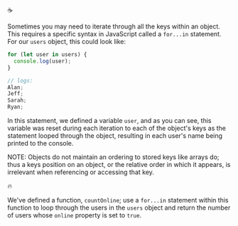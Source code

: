:coffee:

Sometimes you may need to iterate through all the keys within an object. This requires a specific syntax in JavaScript called a `for...in` statement. For our `users` object, this could look like:

```js
for (let user in users) {
  console.log(user);
}

// logs:
Alan;
Jeff;
Sarah;
Ryan;
```

In this statement, we defined a variable `user`, and as you can see, this variable was reset during each iteration to each of the object's keys as the statement looped through the object, resulting in each user's name being printed to the console.

NOTE:
Objects do not maintain an ordering to stored keys like arrays do; thus a keys position on an object, or the relative order in which it appears, is irrelevant when referencing or accessing that key.

:fire:

We've defined a function, `countOnline`; use a `for...in` statement within this function to loop through the users in the `users` object and return the number of users whose `online` property is set to `true`.
